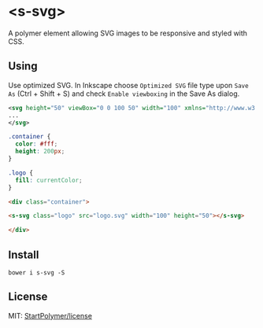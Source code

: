 # &lt;s-svg&gt;

A polymer element allowing SVG images to be responsive and styled with CSS.

## Using

Use optimized SVG. In Inkscape choose `Optimized SVG` file type upon `Save As` (Ctrl + Shift + S) and check `Enable viewboxing` in the Save As dialog.

```xml
<svg height="50" viewBox="0 0 100 50" width="100" xmlns="http://www.w3.org/2000/svg">
...
</svg>
```

```css
.container {
  color: #fff;
  height: 200px;
}

.logo {
  fill: currentColor;
}
```

```html
<div class="container">

<s-svg class="logo" src="logo.svg" width="100" height="50"></s-svg>

</div>
```

## Install

`bower i s-svg -S`

## License

MIT: [StartPolymer/license](https://github.com/StartPolymer/license)
